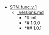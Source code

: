 - <a href = "F:\Node_projects\Node_Way\Jobs\FuncStandarts\STN_func_v_1\cat.STN_func_v_1\dir.STN_func_v_1.md">STN_func_v_1</a>
    - <a href = "F:\Node_projects\Node_Way\Jobs\FuncStandarts\STN_func_v_1\_versions.md">_versions.md</a>
        - *# init 
        - *# 1.0.0
        - *## 1.0.1
